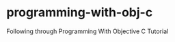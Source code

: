programming-with-obj-c
======================

Following through Programming With Objective C Tutorial
